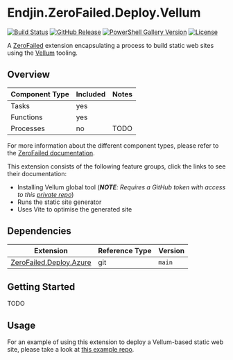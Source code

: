 # Endjin.ZeroFailed.Deploy.Vellum

[![Build Status](https://github.com/endjin/Endjin.ZeroFailed.Deploy.Vellum/actions/workflows/build.yml/badge.svg)](https://github.com/endjin/Endjin.ZeroFailed.Deploy.Vellum/actions/workflows/build.yml)
[![GitHub Release](https://img.shields.io/github/release/endjin/Endjin.ZeroFailed.Deploy.Vellum.svg)](https://github.com/endjin/Endjin.ZeroFailed.Deploy.Vellum/releases)
[![PowerShell Gallery Version](https://img.shields.io/powershellgallery/v/Endjin.ZeroFailed.Deploy.Vellum?color=blue)](https://www.powershellgallery.com/packages/Endjin.ZeroFailed.Deploy.Vellum)
[![License](https://img.shields.io/github/license/endjin/Endjin.ZeroFailed.Deploy.Vellum.svg)](https://github.com/endjin/Endjin.ZeroFailed.Deploy.Vellum/blob/main/LICENSE)


A [ZeroFailed](https://github.com/zerofailed/ZeroFailed) extension encapsulating a process to build static web sites using the [Vellum](https://github.com/endjin/Endjin.StaticSiteGen) tooling.

## Overview

| Component Type | Included | Notes                                                                                                                                                    |
| -------------- | -------- | -------------------------------------------------------------------------------------------------------------------------------------------------------- |
| Tasks          | yes      |                                                                                                                                                          |
| Functions      | yes      |                                                                                                                                                          |
| Processes      | no      | TODO |

For more information about the different component types, please refer to the [ZeroFailed documentation](https://github.com/zerofailed/ZeroFailed/blob/main/README.md#extensions).

This extension consists of the following feature groups, click the links to see their documentation:

- Installing Vellum global tool (***NOTE**: Requires a GitHub token with access to this [private repo](https://github.com/endjin/Endjin.StaticSiteGen)*)
- Runs the static site generator
- Uses Vite to optimise the generated site

## Dependencies

| Extension                                                                        | Reference Type | Version |
| -------------------------------------------------------------------------------- | -------------- | ------- |
| [ZeroFailed.Deploy.Azure](https://github.com/zerofailed/ZeroFailed.Deploy.Azure) | git            | `main`  |

## Getting Started

TODO


## Usage

For an example of using this extension to deploy a Vellum-based static web site, please take a look at [this example repo](https://github.com/endjin/fabric-weekly-info).